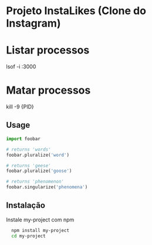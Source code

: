 # Projeto InstaLikes (Clone do Instagram)

# Listar processos
lsof -i :3000

# Matar processos
kill -9 {PID}

## Usage

```python
import foobar

# returns 'words'
foobar.pluralize('word')

# returns 'geese'
foobar.pluralize('goose')

# returns 'phenomenon'
foobar.singularize('phenomena')
```

## Instalação

Instale my-project com npm

```bash
  npm install my-project
  cd my-project
```